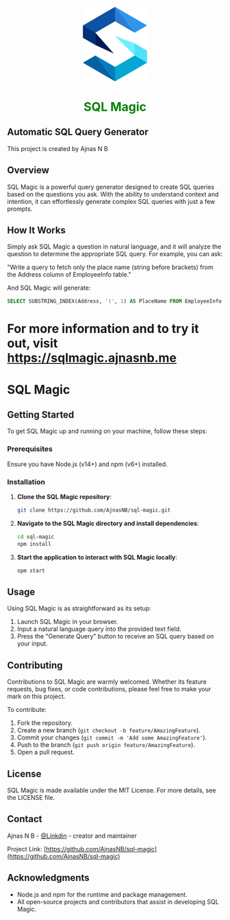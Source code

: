 <p align="center">
  <img src="./src/assets/logo.png" alt="Project Logo" width="150px">
</p>

<h1 align="center" style="color:green;">SQL Magic</h1>

## Automatic SQL Query Generator

This project is created by Ajnas N B

## Overview

SQL Magic is a powerful query generator designed to create SQL queries based on the questions you ask. With the ability to understand context and intention, it can effortlessly generate complex SQL queries with just a few prompts.

## How It Works

Simply ask SQL Magic a question in natural language, and it will analyze the question to determine the appropriate SQL query. For example, you can ask:

"Write a query to fetch only the place name (string before brackets) from the Address column of EmployeeInfo table."

And SQL Magic will generate:

```sql
SELECT SUBSTRING_INDEX(Address, '(', 1) AS PlaceName FROM EmployeeInfo;
```
# For more information and to try it out, visit https://sqlmagic.ajnasnb.me


# SQL Magic

## Getting Started

To get SQL Magic up and running on your machine, follow these steps:

### Prerequisites

Ensure you have Node.js (v14+) and npm (v6+) installed.

### Installation

1. **Clone the SQL Magic repository**:

    ```bash
    git clone https://github.com/AjnasNB/sql-magic.git
    ```

2. **Navigate to the SQL Magic directory and install dependencies**:

    ```bash
    cd sql-magic
    npm install
    ```

3. **Start the application to interact with SQL Magic locally**:

    ```bash
    npm start
    ```

## Usage

Using SQL Magic is as straightforward as its setup:

1. Launch SQL Magic in your browser.
2. Input a natural language query into the provided text field.
3. Press the "Generate Query" button to receive an SQL query based on your input.

## Contributing

Contributions to SQL Magic are warmly welcomed. Whether its feature requests, bug fixes, or code contributions, please feel free to make your mark on this project.

To contribute:

1. Fork the repository.
2. Create a new branch (`git checkout -b feature/AmazingFeature`).
3. Commit your changes (`git commit -m 'Add some AmazingFeature'`).
4. Push to the branch (`git push origin feature/AmazingFeature`).
5. Open a pull request.

## License

SQL Magic is made available under the MIT License. For more details, see the LICENSE file.

## Contact

Ajnas N B - [@Linkdin](https://www.linkedin.com/in/ajnasnb/) - creator and maintainer

Project Link: [https://github.com/AjnasNB/sql-magic](https://github.com/AjnasNB/sql-magic)

## Acknowledgments

- Node.js and npm for the runtime and package management.
- All open-source projects and contributors that assist in developing SQL Magic.
